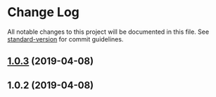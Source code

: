# Change Log

All notable changes to this project will be documented in this file. See [standard-version](https://github.com/conventional-changelog/standard-version) for commit guidelines.

<a name="1.0.3"></a>
## [1.0.3](https://github.com/trueflywood/node-rdp/compare/v1.0.2...v1.0.3) (2019-04-08)



<a name="1.0.2"></a>
## 1.0.2 (2019-04-08)
